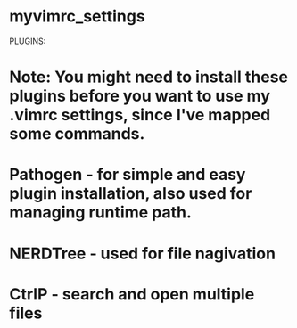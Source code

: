 # myvimrc_settings

PLUGINS:
# Note: You might need to install these plugins before you want to use my .vimrc settings, since I've mapped some commands.
# Pathogen - for simple and easy plugin installation, also used for managing runtime path.
# NERDTree - used for file nagivation
# CtrlP - search and open multiple files
